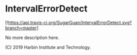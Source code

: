 # IntervalErrorDetect
[!https://api.travis-ci.org/SugarGuan/IntervalErrorDetect.svg?branch=master]

No more description here.

(C) 2019 Harbin Institute and Technology.
